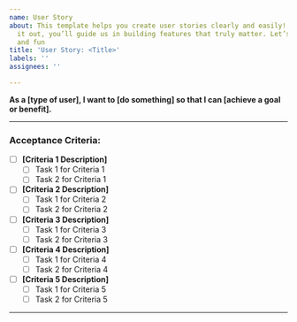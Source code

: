 ```yaml
---
name: User Story
about: This template helps you create user stories clearly and easily! By filling
  it out, you’ll guide us in building features that truly matter. Let’s keep it collaborative
  and fun
title: 'User Story: <Title>'
labels: ''
assignees: ''

---
```


**As a [type of user], I want to [do something] so that I can [achieve a goal or benefit].**

---

### Acceptance Criteria:
- [ ] **[Criteria 1 Description]**  
   - [ ] Task 1 for Criteria 1  
   - [ ] Task 2 for Criteria 1

- [ ] **[Criteria 2 Description]**  
   - [ ] Task 1 for Criteria 2  
   - [ ] Task 2 for Criteria 2

- [ ] **[Criteria 3 Description]**  
   - [ ] Task 1 for Criteria 3  
   - [ ] Task 2 for Criteria 3

- [ ] **[Criteria 4 Description]**  
   - [ ] Task 1 for Criteria 4  
   - [ ] Task 2 for Criteria 4

- [ ] **[Criteria 5 Description]**  
   - [ ] Task 1 for Criteria 5  
   - [ ] Task 2 for Criteria 5

---
